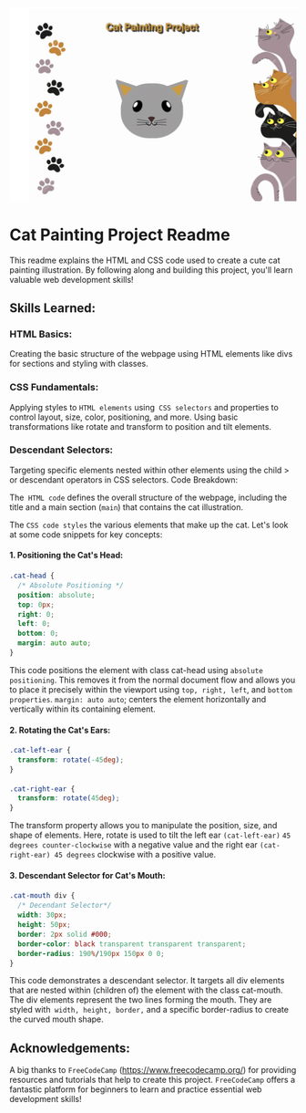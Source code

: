 ![Cat Painting Project](cat_painting_image1.png)

# Cat Painting Project Readme

This readme explains the HTML and CSS code used to create a cute cat painting illustration. By following along and building this project, you'll learn valuable web development skills!

## Skills Learned:

### HTML Basics:

Creating the basic structure of the webpage using HTML elements like divs for sections and styling with classes.

### CSS Fundamentals:

Applying styles to `HTML elements` using` CSS selectors` and properties to control layout, size, color, positioning, and more.
Using basic transformations like rotate and transform to position and tilt elements.

### Descendant Selectors:

Targeting specific elements nested within other elements using the child > or descendant operators in CSS selectors.
Code Breakdown:

The` HTML code` defines the overall structure of the webpage, including the title and a main section (`main`) that contains the cat illustration.

The `CSS code styles` the various elements that make up the cat. Let's look at some code snippets for key concepts:

#### 1. Positioning the Cat's Head:

```css
.cat-head {
  /* Absolute Positioning */
  position: absolute;
  top: 0px;
  right: 0;
  left: 0;
  bottom: 0;
  margin: auto auto;
}
```

This code positions the element with class cat-head using `absolute positioning`. This removes it from the normal document flow and allows you to place it precisely within the viewport using `top, right, left`, and `bottom properties`. `margin: auto auto`; centers the element horizontally and vertically within its containing element.

#### 2. Rotating the Cat's Ears:

```css
.cat-left-ear {
  transform: rotate(-45deg);
}

.cat-right-ear {
  transform: rotate(45deg);
}
```

The transform property allows you to manipulate the position, size, and shape of elements. Here, rotate is used to tilt the left ear `(cat-left-ear)` `45 degrees counter-clockwise` with a negative value and the right ear `(cat-right-ear) 45 degrees` clockwise with a positive value.

#### 3. Descendant Selector for Cat's Mouth:

```css
.cat-mouth div {
  /* Decendant Selector*/
  width: 30px;
  height: 50px;
  border: 2px solid #000;
  border-color: black transparent transparent transparent;
  border-radius: 190%/190px 150px 0 0;
}
```

This code demonstrates a descendant selector. It targets all div elements that are nested within (children of) the element with the class cat-mouth. The div elements represent the two lines forming the mouth. They are styled with` width, height, border,` and a specific border-radius to create the curved mouth shape.

## Acknowledgements:

A big thanks to `FreeCodeCamp` (https://www.freecodecamp.org/) for providing resources and tutorials that help to create this project. `FreeCodeCamp` offers a fantastic platform for beginners to learn and practice essential web development skills!

